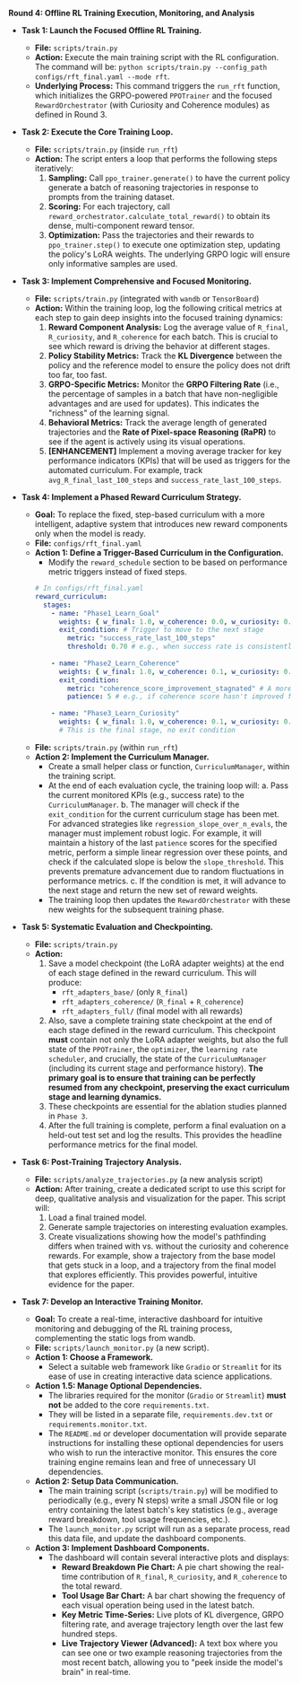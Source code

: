 **Round 4: Offline RL Training Execution, Monitoring, and Analysis**

*   **Task 1: Launch the Focused Offline RL Training.**
    *   **File:** `scripts/train.py`
    *   **Action:** Execute the main training script with the RL configuration. The command will be: `python scripts/train.py --config_path configs/rft_final.yaml --mode rft`.
    *   **Underlying Process:** This command triggers the `run_rft` function, which initializes the GRPO-powered `PPOTrainer` and the focused `RewardOrchestrator` (with Curiosity and Coherence modules) as defined in Round 3.
*   **Task 2: Execute the Core Training Loop.**
    *   **File:** `scripts/train.py` (inside `run_rft`)
    *   **Action:** The script enters a loop that performs the following steps iteratively:
        1.  **Sampling:** Call `ppo_trainer.generate()` to have the current policy generate a batch of reasoning trajectories in response to prompts from the training dataset.
        2.  **Scoring:** For each trajectory, call `reward_orchestrator.calculate_total_reward()` to obtain its dense, multi-component reward tensor.
        3.  **Optimization:** Pass the trajectories and their rewards to `ppo_trainer.step()` to execute one optimization step, updating the policy's LoRA weights. The underlying GRPO logic will ensure only informative samples are used.
*   **Task 3: Implement Comprehensive and Focused Monitoring.**
    *   **File:** `scripts/train.py` (integrated with `wandb` or `TensorBoard`)
    *   **Action:** Within the training loop, log the following critical metrics at each step to gain deep insights into the focused training dynamics:
        1.  **Reward Component Analysis:** Log the average value of `R_final`, `R_curiosity`, and `R_coherence` for each batch. This is crucial to see which reward is driving the behavior at different stages.
        2.  **Policy Stability Metrics:** Track the **KL Divergence** between the policy and the reference model to ensure the policy does not drift too far, too fast.
        3.  **GRPO-Specific Metrics:** Monitor the **GRPO Filtering Rate** (i.e., the percentage of samples in a batch that have non-negligible advantages and are used for updates). This indicates the "richness" of the learning signal.
        4.  **Behavioral Metrics:** Track the average length of generated trajectories and the **Rate of Pixel-space Reasoning (RaPR)** to see if the agent is actively using its visual operations.
        5.  **[ENHANCEMENT]** Implement a moving average tracker for key performance indicators (KPIs) that will be used as triggers for the automated curriculum. For example, track `avg_R_final_last_100_steps` and `success_rate_last_100_steps`.

*   **Task 4: Implement a Phased Reward Curriculum Strategy.**
    *   **Goal:** To replace the fixed, step-based curriculum with a more intelligent, adaptive system that introduces new reward components only when the model is ready.
    *   **File:** `configs/rft_final.yaml`
    *   **Action 1: Define a Trigger-Based Curriculum in the Configuration.**
        *   Modify the `reward_schedule` section to be based on performance metric triggers instead of fixed steps.
        ```yaml
        # In configs/rft_final.yaml
        reward_curriculum:
          stages:
            - name: "Phase1_Learn_Goal"
              weights: { w_final: 1.0, w_coherence: 0.0, w_curiosity: 0.0 }
              exit_condition: # Trigger to move to the next stage
                metric: "success_rate_last_100_steps"
                threshold: 0.70 # e.g., when success rate is consistently above 70%
            
            - name: "Phase2_Learn_Coherence"
              weights: { w_final: 1.0, w_coherence: 0.1, w_curiosity: 0.0 }
              exit_condition:
                metric: "coherence_score_improvement_stagnated" # A more advanced metric
                patience: 5 # e.g., if coherence score hasn't improved for 5 evaluation cycles
            
            - name: "Phase3_Learn_Curiosity"
              weights: { w_final: 1.0, w_coherence: 0.1, w_curiosity: 0.05 }
              # This is the final stage, no exit condition
        ```
    *   **File:** `scripts/train.py` (within `run_rft`)
    *   **Action 2: Implement the Curriculum Manager.**
        *   Create a small helper class or function, `CurriculumManager`, within the training script.
        *   At the end of each evaluation cycle, the training loop will:
            a. Pass the current monitored KPIs (e.g., success rate) to the `CurriculumManager`.
            b. The manager will check if the `exit_condition` for the current curriculum stage has been met. For advanced strategies like `regression_slope_over_n_evals`, the manager must implement robust logic. For example, it will maintain a history of the last `patience` scores for the specified metric, perform a simple linear regression over these points, and check if the calculated slope is below the `slope_threshold`. This prevents premature advancement due to random fluctuations in performance metrics.
            c. If the condition is met, it will advance to the next stage and return the new set of reward weights.
        *   The training loop then updates the `RewardOrchestrator` with these new weights for the subsequent training phase.
*   **Task 5: Systematic Evaluation and Checkpointing.**
    *   **File:** `scripts/train.py`
    *   **Action:**
        1.  Save a model checkpoint (the LoRA adapter weights) at the end of each stage defined in the reward curriculum. This will produce:
            *   `rft_adapters_base/` (only `R_final`)
            *   `rft_adapters_coherence/` (`R_final` + `R_coherence`)
            *   `rft_adapters_full/` (final model with all rewards)
        2.  Also, save a complete training state checkpoint at the end of each stage defined in the reward curriculum. This checkpoint **must** contain not only the LoRA adapter weights, but also the full state of the `PPOTrainer`, the `optimizer`, the `learning rate scheduler`, and crucially, the state of the `CurriculumManager` (including its current stage and performance history). **The primary goal is to ensure that training can be perfectly resumed from any checkpoint, preserving the exact curriculum stage and learning dynamics.**
        3.  These checkpoints are essential for the ablation studies planned in `Phase 3`.
        4.  After the full training is complete, perform a final evaluation on a held-out test set and log the results. This provides the headline performance metrics for the final model.
*   **Task 6: Post-Training Trajectory Analysis.**
    *   **File:** `scripts/analyze_trajectories.py` (a new analysis script)
    *   **Action:** After training, create a dedicated script to use this script for deep, qualitative analysis and visualization for the paper. This script will:
        1.  Load a final trained model.
        2.  Generate sample trajectories on interesting evaluation examples.
        3.  Create visualizations showing how the model's pathfinding differs when trained with vs. without the curiosity and coherence rewards. For example, show a trajectory from the base model that gets stuck in a loop, and a trajectory from the final model that explores efficiently. This provides powerful, intuitive evidence for the paper.
*   **Task 7: Develop an Interactive Training Monitor.**
    *   **Goal:** To create a real-time, interactive dashboard for intuitive monitoring and debugging of the RL training process, complementing the static logs from wandb.
    *   **File:** `scripts/launch_monitor.py` (a new script).
    *   **Action 1: Choose a Framework.**
        *   Select a suitable web framework like `Gradio` or `Streamlit` for its ease of use in creating interactive data science applications.
    *   **Action 1.5: Manage Optional Dependencies.**
        *   The libraries required for the monitor (`Gradio` or `Streamlit`) **must not** be added to the core `requirements.txt`.
        *   They will be listed in a separate file, `requirements.dev.txt` or `requirements.monitor.txt`.
        *   The `README.md` or developer documentation will provide separate instructions for installing these optional dependencies for users who wish to run the interactive monitor. This ensures the core training engine remains lean and free of unnecessary UI dependencies.
    *   **Action 2: Setup Data Communication.**
        *   The main training script (`scripts/train.py`) will be modified to periodically (e.g., every N steps) write a small JSON file or log entry containing the latest batch's key statistics (e.g., average reward breakdown, tool usage frequencies, etc.).
        *   The `launch_monitor.py` script will run as a separate process, read this data file, and update the dashboard components.
    *   **Action 3: Implement Dashboard Components.**
        *   The dashboard will contain several interactive plots and displays:
            *   **Reward Breakdown Pie Chart:** A pie chart showing the real-time contribution of `R_final`, `R_curiosity`, and `R_coherence` to the total reward.
            *   **Tool Usage Bar Chart:** A bar chart showing the frequency of each visual operation being used in the latest batch.
            *   **Key Metric Time-Series:** Live plots of KL divergence, GRPO filtering rate, and average trajectory length over the last few hundred steps.
            *   **Live Trajectory Viewer (Advanced):** A text box where you can see one or two example reasoning trajectories from the most recent batch, allowing you to "peek inside the model's brain" in real-time.


